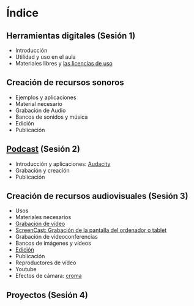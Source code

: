 # Índice

## Herramientas digitales (Sesión 1)
* Introducción
* Utilidad y uso en el aula
* Materiales libres y [las licencias de uso](./0.4_Licencias.md)

## Creación de recursos sonoros 
* Ejemplos y aplicaciones 
* Material necesario
* Grabación de Audio
* Bancos de sonidos y música
* Edición
* Publicación

## [Podcast](./2.0_Podcast.md) (Sesión 2)
* Introducción y aplicaciones: [Audacity](./1.1_Audacity.md)
* Grabación y creación
* Publicación

## Creación de recursos audiovisuales (Sesión 3)
* Usos
* Materiales necesarios
* [Grabación de vídeo](./3.2_GrabacionVideo.md)
* [ScreenCast: Grabación de la pantalla del ordenador o tablet](./3.5_ScreenCast.md)
* Grabación de videoconferencias 
* Bancos de imágenes y vídeos
* [Edición](./3.3_EdicionVideo.md)
* Publicación
* Reproductores de vídeo
* Youtube
* Efectos de cámara:  [croma](./3.7_Croma.md)

## Proyectos (Sesión 4)